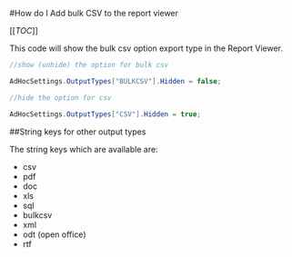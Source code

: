 #How do I Add bulk CSV to the report viewer

[[_TOC_]]

This code will show the bulk csv option export type in the Report Viewer.

```csharp
//show (unhide) the option for bulk csv

AdHocSettings.OutputTypes["BULKCSV"].Hidden = false;

//hide the option for csv

AdHocSettings.OutputTypes["CSV"].Hidden = true;

```

##String keys for other output types

The string keys which are available are:

* csv
* pdf
* doc
* xls
* sql
* bulkcsv
* xml
* odt (open office)
* rtf